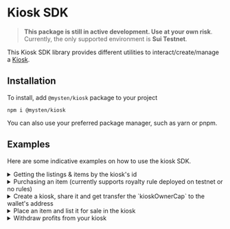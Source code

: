 # Kiosk SDK

> **This package is still in active development. Use at your own risk**.
> Currently, the only supported environment is **Sui Testnet**.

This Kiosk SDK library provides different utilities to interact/create/manage a [Kiosk](https://github.com/MystenLabs/sui/tree/main/kiosk).

## Installation

To install, add `@mysten/kiosk` package to your project

```
npm i @mysten/kiosk
```

You can also use your preferred package manager, such as yarn or pnpm.

## Examples

Here are some indicative examples on how to use the kiosk SDK.

<details>
<summary>Getting the listings & items by the kiosk's id</summary>

```typescript
import { fetchKiosk } from '@mysten/kiosk';
import { Connection, JsonRpcProvider } from '@mysten/sui.js';

const provider = new JsonRpcProvider(
  new Connection({ fullnode: 'https://fullnode.testnet.sui.io:443' }),
);

const getKiosk = async () => {
  const kioskAddress = `0xSomeKioskAddress`;

  const {
    data: res,
    nextCursor,
    hasNextPage,
  } = await fetchKiosk(
    provider,
    kioskAddress,
    { limit: 100 },
    { withListingPrices: true, includeKioskFields: true },
  ); // could also add `cursor` for pagination

  console.log(res); // { items: [],  itemIds: [],  listingIds: [], kiosk: {...} }
  console.log(nextCursor); // null
  console.log(hasNextPage); // false
};
```

</details>

<details>
<summary>Purchasing an item (currently supports royalty rule deployed on testnet or no rules)</summary>

```typescript
import { fetchKiosk } from '@mysten/kiosk';
import { Connection, JsonRpcProvider } from '@mysten/sui.js';

const provider = new JsonRpcProvider(
  new Connection({ fullnode: 'https://fullnode.testnet.sui.io:443' }),
);

 // the kiosk we're purchasing from
const kioskId = `0xSomeKioskAddress`;
// a sample item retrieved from `fetchKiosk` function (or hard-coded)
const item = {
  isLocked: false,
  itemId: "0xb892d61a9992a10c9453efcdbd14ca9720d7dc1000a2048224209c9e544ed223"
  itemType: "0x52852c4ba80040395b259c641e70b702426a58990ff73cecf5afd31954429090::test::TestItem",
  listing: {
    isExclusive: false,
    listingId: "0x368b512ff2514dbea814f26ec9a3d41198c00e8ed778099961e9ed22a9f0032b",
    price: "20000000000" // in MIST
  }
}
const purchaseItem = async (item, kioskId) => {

  // fetch the policy of the item (could be an array, if there's more than one transfer policy)
  const policies = await queryTransferPolicy(provider, item.itemType);

  // selecting the first one for simplicity.
  const policyId = policy[0]?.id;
  // initialize tx block.
  const tx = new TransactionBlock();

  // Purchases the item. Right now it also resolves a royalty rule, if one exists.
  // There will be some rework to support further rules & custom ones soon.
  const purchasedItem = purchaseAndResolvePolicies(tx, item.itemType, item.listing, kioskId, item.itemId, policy[0]);

  // now we need to decide what to do with the item (if we can decide)
  // ... e.g. place() // places the item to the user's kiosk

  // and finally, sign PTB & execute it.

};
```

</details>

<details>
<summary>Create a kiosk, share it and get transfer the `kioskOwnerCap` to the wallet's address</summary>

```typescript
import { createKioskAndShare } from '@mysten/kiosk';
import { TransactionBlock } from '@mysten/sui.js';

const createKiosk = async () => {
  const accountAddress = '0xSomeSuiAddress';

  const tx = new TransactionBlock();
  const kiosk_cap = createKioskAndShare(tx);

  tx.transferObjects([kiosk_cap], tx.pure(accountAddress, 'address'));

  // ... continue to sign and execute the transaction
  // ...
};
```

</details>

<details>
<summary>Place an item and list it for sale in the kiosk</summary>

```typescript
import { placeAndList } from '@mysten/kiosk';
import { TransactionBlock } from '@mysten/sui.js';

const placeAndListToKiosk = async () => {
  const kiosk = 'SomeKioskId';
  const kioskCap = 'KioskCapObjectId';
  const itemType = '0xItemAddr::some:ItemType';
  const item = 'SomeItemId';
  const price = '100000';

  const tx = new TransactionBlock();

  placeAndList(tx, itemType, kiosk, kioskCap, item, price);

  // ... continue to sign and execute the transaction
  // ...
};
```

</details>

<details>
<summary>Withdraw profits from your kiosk</summary>

```typescript
import { withdrawFromKiosk } from '@mysten/kiosk';
import { TransactionBlock } from '@mysten/sui.js';

const withdraw = async () => {
  const kiosk = 'SomeKioskId';
  const kioskCap = 'KioskCapObjectId';
  const amount = '100000';

  const tx = new TransactionBlock();

  withdrawFromKiosk(tx, kiosk, kioskCap, amount);

  // ... continue to sign and execute the transaction
  // ...
};
```

</details>
